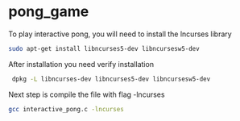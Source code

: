 # pong_game

To play interactive pong, you will need to install the lncurses library

```bash
sudo apt-get install libncurses5-dev libncursesw5-dev
```
 After installation you need verify installation

```bash
 dpkg -L libncurses-dev libncurses5-dev libncursesw5-dev
```

 Next step is compile the file with flag -lncurses

```bash
gcc interactive_pong.c -lncurses
```

